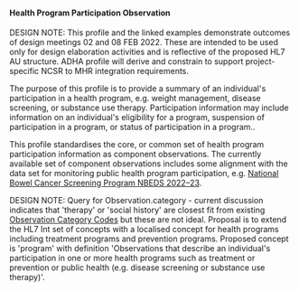 #### Health Program Participation Observation
DESIGN NOTE: This profile and the linked examples demonstrate outcomes of design meetings 02 and 08 FEB 2022. These are intended to be used only for design elaboration activities and is reflective of the proposed HL7 AU structure. ADHA profile will derive and constrain to support project-specific NCSR to MHR integration requirements.

The purpose of this profile is to provide a summary of an individual's participation in a health program, e.g. weight management, disease screening, or substance use therapy. Participation information may include information on an individual's eligibility for a program, suspension of participation in a program, or status of participation in a program.. 

This profile standardises the core, or common set of health program participation information as component observations. The currently available set of component observations includes some alignment with the data set for monitoring public health program participation, e.g. [National Bowel Cancer Screening Program NBEDS 2022–23](https://meteor.aihw.gov.au/content/index.phtml/itemId/742048).

DESIGN NOTE: Query for Observation.category - current discussion indicates that 'therapy' or 'social history' are closest fit from existing [Observation Category Codes](http://build.fhir.org/valueset-observation-category.html) but these are not ideal. Proposal is to extend the HL7 Int set of concepts with a localised concept for health programs including treatment programs and prevention programs. Proposed concept is 'program' with definition 'Observations that describe an individual's participation in one or more health programs such as treatment or prevention or public health (e.g. disease screening or substance use therapy)'.

